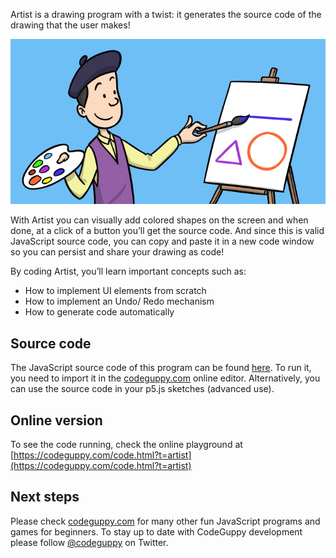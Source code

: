 Artist is a drawing program with a twist: it generates the source code of the drawing that the user makes! 

![Image](thumb.png)

With Artist you can visually add colored shapes on the screen and when done, at a click of a button you’ll get the source code. And since this is valid JavaScript source code, you can copy and paste it in a new code window so you can persist and share your drawing as code!

By coding Artist, you’ll learn important concepts such as:

-	How to implement UI elements from scratch
-	How to implement an Undo/ Redo mechanism
-	How to generate code automatically
 
## Source code 
The JavaScript source code of this program can be found [here](sketchesprogram.js). To run it, you need to import it in the [codeguppy.com](https://codeguppy.com) online editor. Alternatively, you can use the source code in your p5.js sketches (advanced use). 
## Online version 
To see the code running, check the online playground at [https://codeguppy.com/code.html?t=artist](https://codeguppy.com/code.html?t=artist) 
## Next steps 
Please check [codeguppy.com](https://codeguppy.com) for many other fun JavaScript programs and games for beginners. To stay up to date with CodeGuppy development please follow [@codeguppy](https://twitter.com/codeguppy) on Twitter.  
